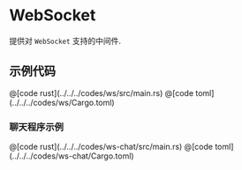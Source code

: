 # WebSocket

提供对 `WebSocket` 支持的中间件.

## 示例代码

<CodeGroup>
<CodeGroupItem title="main.rs" active>
@[code rust](../../../codes/ws/src/main.rs)

</CodeGroupItem>
<CodeGroupItem title="Cargo.toml">
@[code toml](../../../codes/ws/Cargo.toml)

</CodeGroupItem>
</CodeGroup>

### 聊天程序示例

<CodeGroup>
<CodeGroupItem title="main.rs" active>
@[code rust](../../../codes/ws-chat/src/main.rs)

</CodeGroupItem>
<CodeGroupItem title="Cargo.toml">
@[code toml](../../../codes/ws-chat/Cargo.toml)

</CodeGroupItem>
</CodeGroup>